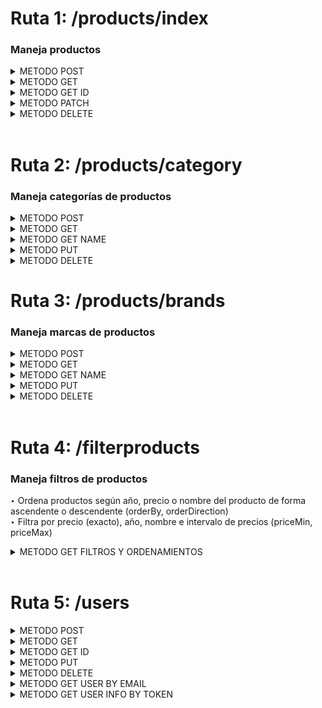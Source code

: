 <!-- ## **Rutas BackEnd Products**
► [Crear un nuevo producto](#método-post) ► [Todos los productos](#método-get)
► [Usuario según id](#método-get-id)    ► [Modificar producto](#método-put)
► ["Borrar" producto](#método-delete)
► [Buscar producto por nombre](#método-delete) -->


# Ruta 1: /products/index
### Maneja productos
<details>
<summary>METODO POST</summary>

<a name="crear-nuevo-producto">


### Método POST
</a>

post/ products/index → Crear un nuevo producto
### Respuesta Exitosa (201 OK)
```json
{
  "newProduct": {
    "idProduct": 33,
    "nameProduct": "Nombre",
    "priceProduct": "99.99",
    "imageProducts": null,
    "SKU": "B0CFNX3PTT",
    "descriptionProduct": "Descripción muy importante sobre el producto",
    "yearProduct": 1990,
    "stockProduct": 10,
    "idReview": null,
    "idCategory": 1,
    "modifiedProd_at": "2024-05-18T05:39:07.476Z",
    "createdProd_at": "2024-05-18T05:39:07.476Z",
    "IdDiscount": null,
    "deletedProd_at": null
  },
  "newCharacteristics": {
    "idCharacteristicsProducts": 33,
    "idProduct": 33,
    "modelProduct": "Model A",
    "characteristics": {
      "size": "L",
      "color": "red"
    },
    "idBrand": 1,
    "modifiedCharacteristic_at": "2024-05-18T05:39:07.478Z",
    "createCharacteristic_at": "2024-05-18T05:39:07.478Z",
    "deleteCharacteristic_at": null
  }
}
```

<details>
<summary>JSON EJEMPLO POST</summary>

```json
 {
    "Products": {
        "nameProduct": "Nombre",
        "priceProduct": 99.99,
        "yearProduct": "1990",
        "descriptionProduct": "Descripción muy importante sobre el producto",
        "SKU": "B0CFNX3PTT",
        "stockProduct": 10,
        "idReview": null,
        "idCategory": 1,
        "IdDiscount": null
    },
    "Variants": {
        "modelProduct": "Model A",
        "characteristics": {
            "color": "red",
            "size": "L"
        },
        "idBrand": 1
    }
}
```
</details>
</details>
</details>

<!-- </details> -->
<details>

<a name="todos-los-productos"></a>

<summary>METODO GET</summary>

### Método GET
get /products/index → Trae todos los productos
### Respuesta Exitosa (200 OK)
```json

[
    {
        "idProduct": 1,
        "nameProduct": "Samsung Galaxy S21",
        "priceProduct": "759000.00",
        "yearProduct": 2021,
        "imageProducts": "https://http2.mlstatic.com/D_NQ_NP_908886-MLA53734668410_022023-O.webp",
        "descriptionProduct": "The Samsung Galaxy S21 is a flagship smartphone with a stunning display and powerful performance.",
        "SKU": "celsamS21-001",
        "stockProduct": 50,
        "idReview": null,
        "idCategory": 1,
        "IdDiscount": null,
        "createdProd_at": "2024-05-16T08:37:16.055Z",
        "modifiedProd_at": "2024-05-16T08:37:16.055Z",
        "deletedProd_at": null,
        "characteristicsProduct": {
        "modelProduct": "Samsung Galaxy S21",
        "characteristics": {
            "memory": "8GB RAM",
            "battery": "4000mAh battery",
            "display": "6.2-inch Dynamic AMOLED display",
            "storage": "128GB storage",
            "processor": "Exynos 2100 processor"
        },
        "idBrand": 1
        }
    }
]

```
</details>
</details>

<details>

<summary>METODO GET ID</summary>
</a>

### Método GET ID
get /products/index/:id → Busca producto según id
### Respuesta Exitosa (200 OK)
petición a → products/index/3
```json
{
  "idProduct": 3,
  "nameProduct": "Google Pixel 5",
  "priceProduct": "10000.00",
  "yearProduct": 2020,
  "imageProducts": "https://http2.mlstatic.com/D_NQ_NP_966068-MLA50145216014_052022-O.webp",
  "descriptionProduct": "The Google Pixel 5 is a premium Android smartphone known for its exceptional camera performance and clean software experience.",
  "SKU": "celgoopix5-001",
  "stockProduct": 50,
  "idReview": null,
  "idCategory": 1,
  "IdDiscount": null,
  "createdProd_at": "2024-05-16T23:59:22.718Z",
  "modifiedProd_at": "2024-05-16T23:59:22.718Z",
  "deletedProd_at": null,
  "characteristicsProduct": {
    "idCharacteristicsProducts": 3,
    "modelProduct": "Google Pixel 5",
    "characteristics": {
      "memory": "8GB RAM",
      "battery": "4080mAh battery",
      "display": "6.0-inch OLED display",
      "storage": "128GB storage",
      "processor": "Snapdragon 765G processor"
    },
    "idBrand": 3
  }
}

```
</details>
</details>

<details>

<a name="usuario-segun-id"></a>

<summary>METODO PATCH</summary>


### Método PATCH
get /products/index/:id → Modificar un producto
### Respuesta Exitosa (200 OK)

```json
{
  "product": {
    "idProduct": 13,
    "nameProduct": "Nuevo Nombre",
    "priceProduct": 199.99,
    "yearProduct": "1990",
    "imageProducts": "image.jpg",
    "descriptionProduct": "Descripción muy importante sobre el producto",
    "SKU": "B07F22VLWY",
    "stockProduct": 25,
    "idReview": null,
    "idCategory": 2,
    "IdDiscount": null,
    "createdProd_at": "2024-05-16T08:37:16.095Z",
    "modifiedProd_at": "2024-05-16T16:13:27.155Z",
    "deletedProd_at": null
  },
  "characteristicsRecord": {
    "idCharacteristicsProducts": 13,
    "idProduct": 13,
    "modelProduct": "Updated Model B",
    "characteristics": {
      "color": "blue",
      "size": "M"
    },
    "idBrand": 1,
    "createCharacteristic_at": "2024-05-16T08:37:16.097Z",
    "modifiedCharacteristic_at": "2024-05-16T16:13:27.164Z",
    "deleteCharacteristic_at": null
  }
}
```

<details>
<summary>JSON EJEMPLO PATCH</summary>
  
```json
{
    "Products": {
        "nameProduct": "Nuevo Nombre",
        "priceProduct": 199.99,
        "imageProducts": "image.jpg",
        "yearProduct": "1990",
        "descriptionProduct": "Descripción muy importante sobre el producto",
        "SKU": "B07F22VLWY",
        "stockProduct": 25,
        "idReview": null,
        "idCategory": 2,
        "IdDiscount": null
    },
    "Variants": {
        "modelProduct": "Updated Model B",
        "characteristics": {
            "color": "blue",
            "size": "M"
        },
        "idBrand": 1
    }
}
```
</details>
</details>

<details>
<summary>METODO DELETE</summary>

### Método DELETE
delete /products/index/:id → "Eliminar" producto (paranoid: true)
### Respuesta Exitosa (200 OK)
```json
true
```

</details>
</br>

# Ruta 2: /products/category
### Maneja categorías de productos
<details>
<summary>METODO POST</summary>

<a name="crear-nuevo-producto">


### Método POST 
</a>

post/ products/category → Crear un nueva categoría
### Respuesta Exitosa (201 OK)
```json
{
  "idCategory": 3,
  "nameCategory": "Electronics",
  "descriptionCategory": "Breve descripcion de la categoria",
  "modifiedCategory_at": "2024-05-16T17:28:23.909Z",
  "createdCategory_at": "2024-05-16T17:28:23.909Z",
  "deletedCategory_at": null
}
```

<details>
<summary>JSON EJEMPLO POST</summary>
  
```json
{
    "nameCategory": "Electronics",
    "descriptionCategory": "Breve descripcion de la categoria"
}
```
</details>

</details>
<details>

<a name="todos-los-productos"></a>

<summary>METODO GET</summary>

### Método GET
get /products/category → Trae todas las categorías
### Respuesta Exitosa (200 OK)
```json

[
    {
        "idCategory": 1,
        "nameCategory": "Celulares",
        "descriptionCategory": "Breve descripcion de la categoria",
        "createdCategory_at": "2024-05-16T08:37:16.042Z",
        "modifiedCategory_at": "2024-05-16T08:37:16.042Z",
        "deletedCategory_at": null
    }
]

```
</details>
<details>
<a name="todos-los-productos"></a>

<summary>METODO GET NAME</summary>

### Método GET NAME
get /products/category/name/:name → Busca categoría según nombre exacto (sensible a mayúsculas)
### Respuesta Exitosa (200 OK)
petición a → /products/category/name/Electronics
```json
{
  "idCategory": 3,
  "nameCategory": "Electronics",
  "descriptionCategory": "Breve descripcion de la categoria",
  "createdCategory_at": "2024-05-16T17:28:23.909Z",
  "modifiedCategory_at": "2024-05-16T17:28:23.909Z",
  "deletedCategory_at": null
}

```
</details>

<details>
<summary>METODO PUT</summary>

### Método PUT
get /products/category/:id → Modificar un categoría

petición a → products/category/3
### Respuesta Exitosa (200 OK)
```json
{
    "idCategory": 3,
    "nameCategory": "Deporte",
    "descriptionCategory": "Updated description de la  categoria ",
    "createdCategory_at": "2024-05-16T17:28:23.909Z",
    "modifiedCategory_at": "2024-05-16T17:30:50.766Z",
    "deletedCategory_at": null
}
```

<details>
<summary>JSON EJEMPLO PUT</summary>
  
```json
{
    "nameCategory": "Deporte",
    "descriptionCategory": "Updated description de la  categoria "
}
```

</details>
    </details>

<details>

<summary>METODO DELETE</summary>


### Método DELETE

delete /products/category/:id → "Eliminar" categoría (paranoid: true)
### Respuesta Exitosa (200 OK)
```json
true
```

</details>

# Ruta 3: /products/brands
### Maneja marcas de productos
<details>
<summary>METODO POST</summary>
<!-- 
<a name="crear-nueva-categoria"> -->


### Método POST
</a>

post/ products/brands → Crear un nueva marca
### Respuesta Exitosa (201 OK)

```json
{
  "idBrand": 27,
  "nameBrand": "Editar Nombre",
  "modifiedBrand_at": "2024-05-16T17:02:44.157Z",
  "createBrand_at": "2024-05-16T17:02:44.157Z",
  "deleteBrand_at": null

}
```


<details>
<summary>JSON EJEMPLO POST</summary>
  
```json
{
    "nameBrand": "Editar Nombre"
}
```
</details>
    </details>

<!-- </details> -->
<details>

<!-- <a name="todos-los-productos"></a> -->

<summary>METODO GET</summary>

### Método GET
get /products/brands → Trae todas las marcas
### Respuesta Exitosa (200 OK)
```json

[
    {
        "idBrand": 1,
        "nameBrand": "Samsung",
        "createBrand_at": "2024-05-16T08:37:16.049Z",
        "modifiedBrand_at": "2024-05-16T08:37:16.049Z",
        "deleteBrand_at": null
    }
]

```
</details>
<details>
<a name="todos-los-productos"></a>

<summary>METODO GET NAME</summary>

### Método GET NAME
get /products/brands/name/:name → Busca marca según nombre exacto (sensible a mayúsculas)
### Respuesta Exitosa (200 OK)
petición a → products/brands/name/Samsung
```json
{
    "idBrand": 1,
    "nameBrand": "Samsung",
    "createBrand_at": "2024-05-16T08:37:16.049Z",
    "modifiedBrand_at": "2024-05-16T08:37:16.049Z",
    "deleteBrand_at": null
}

```

</details>
<details>

<summary>METODO PUT</summary>

### Método PUT
get /products/brands/:id → Modificar una marca según id

petición a → products/brands/1
### Respuesta Exitosa (200 OK)
```json
{
    "idBrand": 1,
    "nameBrand": "Nuevo Nombre de marca",
    "createBrand_at": "2024-05-16T08:37:16.049Z",
    "modifiedBrand_at": "2024-05-16T17:15:09.941Z",
    "deleteBrand_at": null
}
```

<details>
<summary>JSON EJEMPLO PUT</summary>
  
```json
{
    "nameBrand": "Nuevo Nombre de marca"
}
```

</details>
</details>

<details>

<summary>METODO DELETE</summary>


### Método DELETE

get /products/brands/:id → "Eliminar" marca (paranoid: true)
### Respuesta Exitosa (200 OK)
```json
true
```

</details>
</br>

# Ruta 4: /filterproducts
### Maneja filtros de productos
‣ Ordena productos según año, precio o nombre del producto de forma ascendente o descendente (orderBy, orderDirection)
</br>
‣ Filtra por precio (exacto), año, nombre e intervalo de precios (priceMin, priceMax)
<details>

<summary>METODO GET FILTROS Y ORDENAMIENTOS</summary>

### FILTROS Y ORDENAMIENTOS
get /filterproducts → 
</br>
Filtra productos según price (exacto), year, name (inexacto), priceMin, priceMax, category, brand
Ordena productos según priceProduct, yearProduct, nameProduct
Petición a → 
</br>
/filterproducts?name=acer&orderBy=nameProduct&orderDirection=ASC

### Respuesta Exitosa (200 OK)
```json

{
    "count": 2,
  "rows": [
      {
          "idProduct": 32,
      "nameProduct": "Acer Predator Helios 300",
      "priceProduct": "3450000.00",
      "yearProduct": 2021,
      "imageProducts": "https://http2.mlstatic.com/D_NQ_NP_887095-MLA49933868752_052022-O.webp",
      "descriptionProduct": "The Acer Predator Helios 300 is a powerful gaming laptop with a high-refresh-rate display and advanced cooling system.",
      "SKU": "lapaceprehel3000-001",
      "stockProduct": 0,
      "idReview": null,
      "idCategory": 2,
      "IdDiscount": null,
      "createdProd_at": "2024-05-16T08:37:16.140Z",
      "modifiedProd_at": "2024-05-16T08:37:16.140Z",
      "deletedProd_at": null
    },
    {
        "idProduct": 25,
      "nameProduct": "Acer Swift 5",
      "priceProduct": "3210000.00",
      "yearProduct": 2022,
      "imageProducts": "https://http2.mlstatic.com/D_NQ_NP_969653-MLA71828485655_092023-O.webp",
      "descriptionProduct": "The Acer Swift 5 is an ultra-lightweight laptop with a sleek design and long-lasting battery life.",
      "SKU": "lapaceswi5-001",
      "stockProduct": 0,
      "idReview": null,
      "idCategory": 2,
      "IdDiscount": null,
      "createdProd_at": "2024-05-16T08:37:16.127Z",
      "modifiedProd_at": "2024-05-16T08:37:16.127Z",
      "deletedProd_at": null
    }
  ]
}


```
### INCLUIR PAGINADO
Petición a → 
</br>
filterproducts?brand=1&category=1&orderBy=yearProduct&orderDirection=DESC&page=1&limit=1

### Respuesta Exitosa (200 OK)
```json
{
  "count": 2,
  "rows": [
    {
      "idProduct": 1,
      "nameProduct": "Samsung Galaxy S21",
      "priceProduct": "759000.00",
      "yearProduct": 2021,
      "imageProducts": "https://http2.mlstatic.com/D_NQ_NP_908886-MLA53734668410_022023-O.webp",
      "descriptionProduct": "The Samsung Galaxy S21 is a flagship smartphone with a stunning display and powerful performance.",
      "SKU": "celsamS21-001",
      "stockProduct": 50,
      "idReview": null,
      "idCategory": 1,
      "IdDiscount": null,
      "createdProd_at": "2024-05-16T18:19:18.007Z",
      "modifiedProd_at": "2024-05-16T18:19:18.007Z",
      "deletedProd_at": null
    }
  ]
}
... CAMBIAR DE PÁGINA
```


</details>
</br>

<!-- ## **Rutas BackEnd Users**
► [Crear un nuevo usuario](#método-post) ► [Todos los usuarios](#método-get)
► [Usuario según id](#método-get-id)    ► [Modificar usuarios](#método-put)
► ["Borrar" usuario](#método-delete) -->


# Ruta 5: /users 
<details>
<summary>METODO POST</summary>

### Método POST
post/ users → Busca o crea un nuevo usuario o admin
### Respuesta Exitosa (201 OK)
Entrega, si existe, token perteneciente al usuario. Si no, le asigna un token
</br>

```
"eyJhbGciOiJIUzI1NiIsInR5cCI6IkpXVCJ9.eyJlbWFpbFVzZXIiOiJjYW1pLmlnc2FAZ21haWwuY29tIiwiaWF0IjoxNzE2MTc1NTQ5LCJleHAiOjE3MTYzMTk1NDl9.R9w1UbRQYSXxVYrnT8vOYtnhoXGmfwupPUL8evNqzfw"
```

<details>
<summary>JSON EJEMPLO POST</summary>

```json 
{
  "email": "cami.igsa@gmail.com", //allowNull: false
  "email_verified": true, 
  "family_name": "S",
  "given_name": "Cami",
  "picture": "https://lh3.googleusercontent.com/a/ACg8ocKPC6GOWR5AEG6bHbGzjPlzCu9e5TfoaYhk3_I6eNVXOhnZPCq-=s96-c"
}
```
</details>

</details>
<details>
<summary>METODO GET</summary>

### Método GET
get /users → Trae todos los usuarios
### Respuesta Exitosa (200 OK)
```json

[
  {
    "idUser": 1,
    "DNI": null,
    "nameUser": null,
    "lastNameUser": null,
    "emailUser": "cami@hotmail.com",
    "pictureUser": null,
    "numberMobileUser": null,
    "email_verified": null,
    "isAdmin": false,
    "tokenAuth": "eyJhbGciOiJIUzI1NiIsInR5cCI6IkpXVCJ9.eyJlbWFpbFVzZXIiOiJjYW1pQGhvdG1haWwuY29tIiwiaWF0IjoxNzE2MTc1NTIwLCJleHAiOjE3MTYzMTk1MjB9.51cWo4atThQ5fQuGwcRp3PdGyfMCD2uxAwsK_Guwv_o",
    "activeUser": true,
    "createdUser_at": "2024-05-20T03:25:20.946Z",
    "modifiedUser_at": "2024-05-20T03:25:20.954Z",
    "deletedUser_at": null
  },
  ... continúa
]

```
</details>
<details>
<summary>METODO GET ID</summary>

### Método GET ID
get /users/:id → Busca usuario según id
### Respuesta Exitosa (200 OK)
```json

{
  "idUser": 1,
  "DNI": null,
  "nameUser": null,
  "lastNameUser": null,
  "emailUser": "cami@hotmail.com",
  "pictureUser": null,
  "numberMobileUser": null,
  "email_verified": null,
  "isAdmin": false,
  "tokenAuth": "eyJhbGciOiJIUzI1NiIsInR5cCI6IkpXVCJ9.eyJlbWFpbFVzZXIiOiJjYW1pQGhvdG1haWwuY29tIiwiaWF0IjoxNzE2MTc1NTIwLCJleHAiOjE3MTYzMTk1MjB9.51cWo4atThQ5fQuGwcRp3PdGyfMCD2uxAwsK_Guwv_o",
  "activeUser": true,
  "createdUser_at": "2024-05-20T03:25:20.946Z",
  "modifiedUser_at": "2024-05-20T03:25:20.954Z",
  "deletedUser_at": null
}

```
</details>
<details>
<summary>METODO PUT</summary>

### Método PUT
get /users/:id → Modificar un usuario o admin según id
### Respuesta Exitosa (200 OK)
```json
{
  "idUser": 1,
  "DNI": null,
  "nameUser": "Admin",
  "lastNameUser": "Garcia",
  "emailUser": "hola89@gmail.com",
  "pictureUser": "https://lh3.googleusercontent.com/a/ACg8ocKPC6GOWR5AEG6bHbaYhk3_I6eNVXOhnZPCq-=s96-c",
  "numberMobileUser": null,
  "email_verified": true,
  "isAdmin": true,
  "tokenAuth": "eyJhbGciOiJIUzI1NiIsInR5cCI6IkpXVCJ9.eyJlbWFpbFVzZXIiOiJjYW1pQGhvdG1haWwuY29tIiwiaWF0IjoxNzE2MTc1NTIwLCJleHAiOjE3MTYzMTk1MjB9.51cWo4atThQ5fQuGwcRp3PdGyfMCD2uxAwsK_Guwv_o",
  "activeUser": true,
  "createdUser_at": "2024-05-16T08:37:51.731Z",
  "modifiedUser_at": "2024-05-16T09:30:41.560Z",
  "deletedUser_at": null
}
```

<details>
<summary>JSON EJEMPLO PUT</summary>
  
```json
{
    "nameUser": "Admin",
    "isAdmin": true
}
```
</details>
</details>
<details>
<summary>METODO DELETE</summary>

### Método DELETE
delete /users/:id → Eliminar user o admin según id (paranoid: true)
### Respuesta Exitosa (200 OK)
```json
true
```
</details>
<details>
<summary>METODO GET USER BY EMAIL</summary>

### Método GET
get /users/verify/:emailUser → Envía email para recibir token del usuario
### Respuesta Exitosa (200 OK)
```
"eyJhbGciOiJIUzI1NiIsInR5cCI6IkpXVCJ9.eyJlbWFpbFVzZXIiOiJjYW1pd2FudGFuQGhvdG1haWwuY29tIiwiaWF0IjoxNzE2MDk0NjIwLCJleHAiOjE3MTYwOTgyMjB9.Ky_mhAPMbr6CxYONaJKfai9DxZw2-_0raBgCVJWlwkg"
```

</details>

<details>
<summary>METODO GET USER INFO BY TOKEN</summary>

### Método GET
get /users/auth/token → Envía token por header para recibir información del usuario
### Respuesta Exitosa (200 OK)
```json
{
  "idUser": 2,
  "DNI": null,
  "nameUser": null,
  "lastNameUser": null,
  "emailUser": "camiwantan@hotmail.com",
  "pictureUser": null,
  "numberMobileUser": null,
  "email_verified": null,
  "isAdmin": false,
  "tokenAuth": "eyJhbGciOiJIUzI1NiIsInR5cCI6IkpXVCJ9.eyJlbWFpbFVzZXIiOiJjYW1pd2FudGFuQGhvdG1haWwuY29tIiwiaWF0IjoxNzE2MTc1NTQwLCJleHAiOjE3MTYzMTk1NDB9.A8lWG0l82nIpXqQUURfXaXVKJnhK4iu24EWY5Z1h2ac",
  "activeUser": true,
  "createdUser_at": "2024-05-20T03:25:40.729Z",
  "modifiedUser_at": "2024-05-20T03:25:40.739Z",
  "deletedUser_at": null
}
```

</details>

